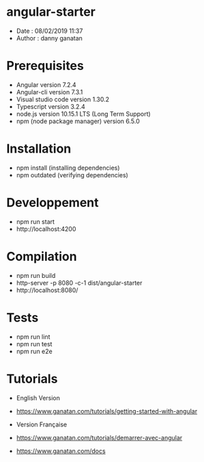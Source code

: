 # angular-starter
- Date : 08/02/2019 11:37
- Author : danny ganatan

# Prerequisites
- Angular version 7.2.4
- Angular-cli version 7.3.1
- Visual studio code version 1.30.2
- Typescript version 3.2.4
- node.js version 10.15.1 LTS (Long Term Support)
- npm (node package manager) version 6.5.0

# Installation
- npm install (installing dependencies)
- npm outdated (verifying dependencies)

# Developpement
- npm run start
- http://localhost:4200

# Compilation 
- npm run build
- http-server -p 8080 -c-1 dist/angular-starter 
- http://localhost:8080/

# Tests
- npm run lint
- npm run test
- npm run e2e

# Tutorials
- English Version 
- https://www.ganatan.com/tutorials/getting-started-with-angular

- Version Française 
- https://www.ganatan.com/tutorials/demarrer-avec-angular

- https://www.ganatan.com/docs


